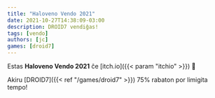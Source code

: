 ```yaml
---
title: "Haloveno Vendo 2021"
date: 2021-10-27T14:38:09-03:00
description: DROID7 vendiĝas!
tags: [vendo]
authors: [jc]
games: [droid7]
---
```


Estas **Haloveno Vendo 2021** ĉe [itch.io]({{< param "itchio" >}}) 🎃

Akiru [DROID7]({{< ref "/games/droid7" >}}) 75% rabaton por limigita tempo!
